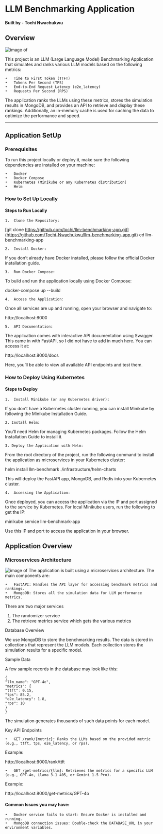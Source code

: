 

# LLM Benchmarking Application

 #### Built by - Tochi Nwachukwu

## Overview
![image of ](https://cdn.prod.website-files.com/628b58b14c93b92656929a99/644ae8d4037a9918718f2207_Frame%203433574.png)

This project is an LLM (Large Language Model) Benchmarking Application that simulates and ranks various LLM models based on the following metrics:

    •	Time to First Token (TTFT)
    •	Tokens Per Second (TPS)
    •	End-to-End Request Latency (e2e_latency)
    •	Requests Per Second (RPS)

The application ranks the LLMs using these metrics, stores the simulation results in MongoDB, and provides an API to retrieve and display these rankings. Additionally, an in-memory cache is used for caching the data to optimize the performance and speed.

--------------------------------------------------------


## Application SetUp
### Prerequisites

To run this project locally or deploy it, make sure the following dependencies are installed on your machine:

    •	Docker
    •	Docker Compose
    •	Kubernetes (Minikube or any Kubernetes distribution)
    •	Helm

### How to Set Up Locally

#### Steps to Run Locally

    1.	Clone the Repository:
[git clone https://github.com/tochi/llm-benchmarking-app.git](https://github.com/Tochi-Nwachukwu/llm-benchmarking-app.git)
cd llm-benchmarking-app

    2.	Install Docker:

If you don’t already have Docker installed, please follow the official Docker installation guide. 

    3.  Run Docker Compose:
To build and run the application locally using Docker Compose:

docker-compose up --build

    4.	Access the Application:

Once all services are up and running, open your browser and navigate to:

http://localhost:8000

    5.	API Documentation:

The application comes with interactive API documentation using Swagger. This came in with FastAPI, so I did not have to add in much here. You can access it at:

http://localhost:8000/docs

Here, you’ll be able to view all available API endpoints and test them.

### How to Deploy Using Kubernetes

#### Steps to Deploy

    1.	Install Minikube (or any Kubernetes driver):

If you don’t have a Kubernetes cluster running, you can install Minikube by following the Minikube Installation Guide. 

    2. Install Helm:
You’ll need Helm for managing Kubernetes packages. Follow the Helm Installation Guide to install it. 

    3. Deploy the Application with Helm:
From the root directory of the project, run the following command to install the application as microservices in your Kubernetes cluster:

helm install llm-benchmark ./infrastructure/helm-charts

This will deploy the FastAPI app, MongoDB, and Redis into your Kubernetes cluster.

    4.	Accessing the Application:

Once deployed, you can access the application via the IP and port assigned to the service by Kubernetes. For local Minikube users, run the following to get the IP:

minikube service llm-benchmark-app

Use this IP and port to access the application in your browser.

## Application Overview

### Microservices Architecture
![image of ](https://fastapi.tiangolo.com/img/logo-margin/logo-teal.png)
The application is built using a microservices architecture. The main components are:

    •	FastAPI: Handles the API layer for accessing benchmark metrics and rankings.
    •	MongoDB: Stores all the simulation data for LLM performance metrics.

There are two major services 
1. The randomizer service
2. The retrieve metrics service which gets the various metrics



Database Overview

We use MongoDB to store the benchmarking results. The data is stored in collections that represent the LLM models. Each collection stores the simulation results for a specific model.

Sample Data

A few sample records in the database may look like this:

    {
    "llm_name": "GPT-4o",
    "metrics": {
    "ttft": 0.15,
    "tps": 85.2,
    "e2e_latency": 1.8,
    "rps": 10
    }
    }

The simulation generates thousands of such data points for each model.

Key API Endpoints

    •	GET /rank/{metric}: Ranks the LLMs based on the provided metric (e.g., ttft, tps, e2e_latency, or rps).

Example:

http://localhost:8000/rank/ttft

    •	GET /get-metrics/{llm}: Retrieves the metrics for a specific LLM (e.g., GPT-4o, Llama 3.1 405, or Gemini 1.5 Pro).

Example:

http://localhost:8000/get-metrics/GPT-4o



#### Common Issues you may have:
    •	Docker service fails to start: Ensure Docker is installed and running.
    •	MongoDB connection issues: Double-check the DATABASE_URL in your environment variables.

